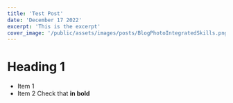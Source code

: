```yaml
---
title: 'Test Post'
date: 'December 17 2022'
excerpt: 'This is the excerpt'
cover_image: '/public/assets/images/posts/BlogPhotoIntegratedSkills.png'
---
```

# Heading 1
* Item 1
* Item 2
Check that **in bold**
